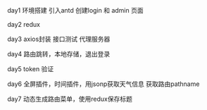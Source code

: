 day1 环境搭建 引入antd 创建login 和 admin 页面

day2 redux

day3 axios封装 接口测试 代理服务器

day4 路由跳转，本地存储，退出登录

day5 token 验证

day6 全屏插件，时间插件，用jsonp获取天气信息 获取路由pathname

day7 动态生成路由菜单，使用redux保存标题